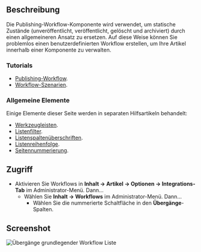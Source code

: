 <!-- Filename: Help4.x:Transitions_List:_Basic_Workflow / Display title: Übergänge: Grundlegender Workflow -->

## Beschreibung

Die Publishing-Workflow-Komponente wird verwendet, um statische Zustände (unveröffentlicht, veröffentlicht, gelöscht und archiviert) durch einen allgemeineren Ansatz zu ersetzen. Auf diese Weise können Sie problemlos einen benutzerdefinierten Workflow erstellen, um Ihre Artikel innerhalb einer Komponente zu verwalten.

### Tutorials

* [Publishing-Workflow](jdocmanual?article=user/workflows/workflow).
* [Workflow-Szenarien](jdocmanual?article=user/workflows/workflow-scenarios).

### Allgemeine Elemente

Einige Elemente dieser Seite werden in separaten Hilfsartikeln behandelt:

* [Werkzeugleisten](jdocmanual?article=help/common-elements/toolbars).
* [Listenfilter](jdocmanual?article=help/common-elements/list-filters).
* [Listenspaltenüberschriften](jdocmanual?article=help/common-elements/list-column-headers).
* [Listenreihenfolge](jdocmanual?article=help/common-elements/list-ordering).
* [Seitennummerierung](jdocmanual?article=help/common-elements/list-pagination).

## Zugriff

- Aktivieren Sie Workflows in
  **Inhalt → Artikel → Optionen → Integrations-Tab** im Administrator-Menü. Dann...
  - Wählen Sie **Inhalt → Workflows** im Administrator-Menü. Dann...
    - Wählen Sie die nummerierte Schaltfläche in den **Übergänge**-Spalten.

## Screenshot

![Übergänge grundlegender Workflow Liste](../../../de/images/workflows/transitions-basic-workflow-list.png)
